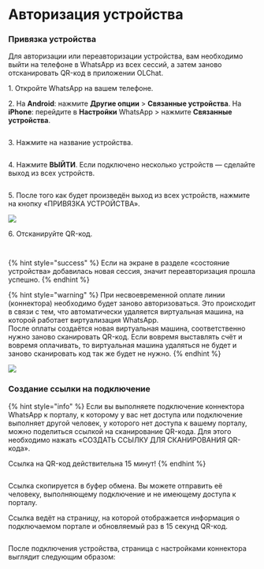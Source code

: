 # Авторизация устройства

### Привязка устройства

Для авторизации или переавторизации устройства, вам необходимо выйти на телефоне в WhatsApp из всех сессий, а затем заново отсканировать QR-код в приложении OLChat.

1\. Откройте WhatsApp на вашем телефоне.

2\. На **Android**: нажмите **Другие опции** > **Связанные устройства**. На **iPhone**: перейдите в **Настройки** WhatsApp > нажмите **Связанные устройства**.

<figure><img src="../../.gitbook/assets/image (133).png" alt=""><figcaption></figcaption></figure>

3\. Нажмите на название устройства.

<figure><img src="../../.gitbook/assets/image (843).png" alt=""><figcaption></figcaption></figure>

4\. Нажмите **ВЫЙТИ**. Если подключено несколько устройств — сделайте выход из всех устройств.

<figure><img src="../../.gitbook/assets/image (105).png" alt=""><figcaption></figcaption></figure>

5\. После того как будет произведён выход из всех устройств, нажмите на кнопку «ПРИВЯЗКА УСТРОЙСТВА».

![](<../../.gitbook/assets/image (563).png>)

6\. Отсканируйте QR-код.

<figure><img src="../../.gitbook/assets/image (3) (1) (1).png" alt=""><figcaption></figcaption></figure>

<figure><img src="../../.gitbook/assets/image (2) (1) (1) (1).png" alt=""><figcaption></figcaption></figure>

{% hint style="success" %}
Если на экране в разделе «состояние устройства» добавилась новая сессия, значит переавторизация прошла успешно.
{% endhint %}

{% hint style="warning" %}
При несвоевременной оплате линии (коннектора) необходимо будет заново авторизоваться. Это происходит в связи с тем, что  автоматически удаляется виртуальная машина, на которой работает виртуализация WhatsApp. \
После оплаты создаётся новая виртуальная машина, соответственно нужно заново сканировать QR-код. Если вовремя выставлять счёт и вовремя оплачивать, то виртуальная машина удаляться не будет и заново сканировать код так же будет не нужно.
{% endhint %}

![](<../../.gitbook/assets/image (120).png>)

### Создание ссылки на подключение

{% hint style="info" %}
Если вы выполняете подключение коннектора WhatsApp к порталу, к которому у вас нет доступа или подключение выполняет другой человек, у которого нет доступа к вашему порталу, можно поделиться ссылкой на сканирование QR-кода. Для этого необходимо нажать «СОЗДАТЬ ССЫЛКУ ДЛЯ СКАНИРОВАНИЯ QR-кода».

Ссылка на QR-код действительна 15 минут!
{% endhint %}

<figure><img src="../../.gitbook/assets/image (30).png" alt=""><figcaption></figcaption></figure>

Ссылка скопируется в буфер обмена. Вы можете отправить её человеку, выполняющему подключение и не имеющему доступа к порталу.

Ссылка ведёт на страницу, на которой отображается информация о подключаемом портале и обновляемый раз в 15 секунд QR-код.

<figure><img src="../../.gitbook/assets/image (31).png" alt=""><figcaption></figcaption></figure>

После подключения устройства, страница с настройками коннектора выглядит следующим образом:

<figure><img src="../../.gitbook/assets/image (32).png" alt=""><figcaption></figcaption></figure>
